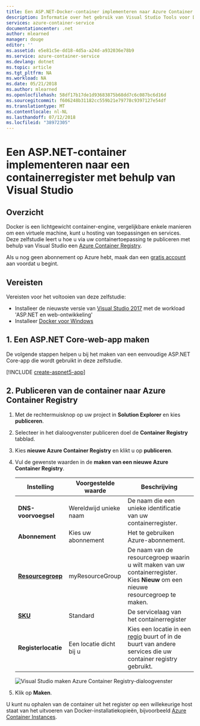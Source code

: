 ```yaml
---
title: Een ASP.NET-Docker-container implementeren naar Azure Container Registry (ACR) | Microsoft Docs
description: Informatie over het gebruik van Visual Studio Tools voor Docker een ASP.NET Core web-app implementeren naar een containerregister
services: azure-container-service
documentationcenter: .net
author: mlearned
manager: douge
editor: ''
ms.assetid: e5e81c5e-dd18-4d5a-a24d-a932036e78b9
ms.service: azure-container-service
ms.devlang: dotnet
ms.topic: article
ms.tgt_pltfrm: NA
ms.workload: NA
ms.date: 05/21/2018
ms.author: mlearned
ms.openlocfilehash: 58df17b17de1d93683875b68dd7c6c087bc6d16d
ms.sourcegitcommit: f606248b31182cc559b21e79778c9397127e54df
ms.translationtype: MT
ms.contentlocale: nl-NL
ms.lasthandoff: 07/12/2018
ms.locfileid: "38972305"
---
```

# <a name="deploy-an-aspnet-container-to-a-container-registry-using-visual-studio"></a>Een ASP.NET-container implementeren naar een containerregister met behulp van Visual Studio
## <a name="overview"></a>Overzicht
Docker is een lichtgewicht container-engine, vergelijkbare enkele manieren om een virtuele machine, kunt u hosting van toepassingen en services.
Deze zelfstudie leert u hoe u via uw containertoepassing te publiceren met behulp van Visual Studio een [Azure Container Registry](https://azure.microsoft.com/services/container-registry).

Als u nog geen abonnement op Azure hebt, maak dan een [gratis account](https://azure.microsoft.com/free/dotnet/?utm_source=acr-publish-doc&utm_medium=docs&utm_campaign=docs) aan voordat u begint.

## <a name="prerequisites"></a>Vereisten
Vereisten voor het voltooien van deze zelfstudie:

* Installeer de nieuwste versie van [Visual Studio 2017](https://azure.microsoft.com/downloads/) met de workload 'ASP.NET en web-ontwikkeling'
* Installeer [Docker voor Windows](https://docs.docker.com/docker-for-windows/install/)

## <a name="1-create-an-aspnet-core-web-app"></a>1. Een ASP.NET Core-web-app maken
De volgende stappen helpen u bij het maken van een eenvoudige ASP.NET Core-app die wordt gebruikt in deze zelfstudie.

[!INCLUDE [create-aspnet5-app](../includes/create-aspnet5-app.md)]

## <a name="2-publish-your-container-to-azure-container-registry"></a>2. Publiceren van de container naar Azure Container Registry
1. Met de rechtermuisknop op uw project in **Solution Explorer** en kies **publiceren**.
2. Selecteer in het dialoogvenster publiceren doel de **Container Registry** tabblad.
3. Kies **nieuwe Azure Container Registry** en klikt u op **publiceren**.
4. Vul de gewenste waarden in de **maken van een nieuwe Azure Container Registry**.

    | Instelling      | Voorgestelde waarde  | Beschrijving                                |
    | ------------ |  ------- | -------------------------------------------------- |
    | **DNS-voorvoegsel** | Wereldwijd unieke naam | De naam die een unieke identificatie van uw containerregister. |
    | **Abonnement** | Kies uw abonnement | Het te gebruiken Azure-abonnement. |
    | **[Resourcegroep](../articles/azure-resource-manager/resource-group-overview.md)** | myResourceGroup |  De naam van de resourcegroep waarin u wilt maken van uw containerregister. Kies **Nieuw** om een nieuwe resourcegroep te maken.|
    | **[SKU](https://docs.microsoft.com/azure/container-registry/container-registry-skus)** | Standard | De servicelaag van het containerregister  |
    | **Registerlocatie** | Een locatie dicht bij u | Kies een locatie in een [regio](https://azure.microsoft.com/regions/) buurt of in de buurt van andere services die uw container registry gebruikt. |
    ![Visual Studio maken Azure Container Registry-dialoogvenster][0]
5. Klik op **Maken**.

U kunt nu ophalen van de container uit het register op een willekeurige host staat van het uitvoeren van Docker-installatiekopieën, bijvoorbeeld [Azure Container Instances](./container-instances/container-instances-tutorial-deploy-app.md).

[0]:./media/vs-azure-tools-docker-hosting-web-apps-in-docker/vs-acr-provisioning-dialog.png
